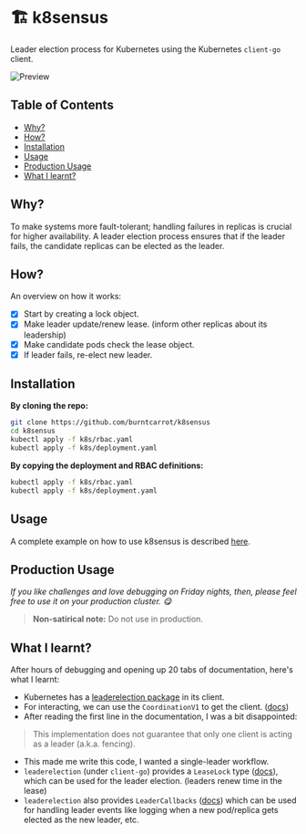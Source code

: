 # 🏗️ k8sensus

Leader election process for Kubernetes using the Kubernetes `client-go` client.

![Preview](/static/k8sensus-preview.gif)

## Table of Contents
  - [Why?](#why)
  - [How?](#how)
  - [Installation](#installation)
  - [Usage](#usage)
  - [Production Usage](#production-usage)
  - [What I learnt?](#what-i-learnt)

## Why?

To make systems more fault-tolerant; handling failures in replicas is crucial for higher availability. A leader election process ensures that if the leader fails, the candidate replicas can be elected as the leader.

## How?

An overview on how it works:

- [x] Start by creating a lock object.
- [x] Make leader update/renew lease. (inform other replicas about its leadership)
- [x] Make candidate pods check the lease object.
- [x] If leader fails, re-elect new leader.

## Installation

**By cloning the repo:**

```sh
git clone https://github.com/burntcarrot/k8sensus
cd k8sensus
kubectl apply -f k8s/rbac.yaml
kubectl apply -f k8s/deployment.yaml
```

**By copying the deployment and RBAC definitions:**

```sh
kubectl apply -f k8s/rbac.yaml
kubectl apply -f k8s/deployment.yaml
```

## Usage

A complete example on how to use k8sensus is described [here](usage.md).

## Production Usage

*If you like challenges and love debugging on Friday nights, then, please feel free to use it on your production cluster. 😋*

> **Non-satirical note:** Do not use in production.

## What I learnt?

After hours of debugging and opening up 20 tabs of documentation, here's what I learnt:

- Kubernetes has a [leaderelection package](https://pkg.go.dev/k8s.io/client-go/tools/leaderelection) in its client.
- For interacting, we can use the `CoordinationV1` to get the client. ([docs](https://pkg.go.dev/k8s.io/client-go/kubernetes@v0.22.3#Clientset.CoordinationV1))
- After reading the first line in the documentation, I was a bit disappointed:
>  This implementation does not guarantee that only one client is acting as a leader (a.k.a. fencing).
- This made me write this code, I wanted a single-leader workflow.
- `leaderelection` (under `client-go`) provides a `LeaseLock` type ([docs](https://pkg.go.dev/k8s.io/client-go@v0.22.3/tools/leaderelection/resourcelock#LeaseLock)), which can be used for the leader election. (leaders renew time in the lease)
- `leaderelection` also provides `LeaderCallbacks` ([docs](https://pkg.go.dev/k8s.io/client-go@v0.22.3/tools/leaderelection/resourcelock#LeaderCallbacks)) which can be used for handling leader events like logging when a new pod/replica gets elected as the new leader, etc.
